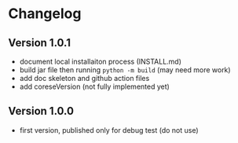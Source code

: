 # Changelog

## Version 1.0.1

- document local installaiton process (INSTALL.md)
- build jar file then running `python -m build` (may need more work)
- add doc skeleton and github action files
- add coreseVersion (not fully implemented yet)

## Version 1.0.0

- first version, published only for debug test (do not use)
